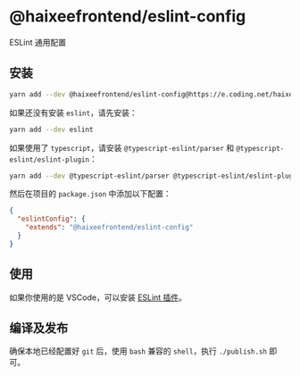 # @haixeefrontend/eslint-config

ESLint 通用配置

## 安装

```bash
yarn add --dev @haixeefrontend/eslint-config@https://e.coding.net/haixeefrontend/utils/eslint-config.git#dist
```

如果还没有安装 `eslint`，请先安装：

```bash
yarn add --dev eslint
```

如果使用了 `typescript`，请安装 `@typescript-eslint/parser` 和 `@typescript-eslint/eslint-plugin`：

```bash
yarn add --dev @typescript-eslint/parser @typescript-eslint/eslint-plugin
```

然后在项目的 `package.json` 中添加以下配置：

```json
{
  "eslintConfig": {
    "extends": "@haixeefrontend/eslint-config"
  }
}
```

## 使用

如果你使用的是 VSCode，可以安装 [ESLint 插件](https://marketplace.visualstudio.com/items?itemName=dbaeumer.vscode-eslint)。

## 编译及发布

确保本地已经配置好 `git` 后，使用 `bash` 兼容的 `shell`，执行 `./publish.sh` 即可。
